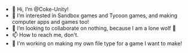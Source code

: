 - 👋 Hi, I’m @Coke-Unity!
- 👀 I’m interested in Sandbox games and Tycoon games, and making computer apps and games too!
- 💞️ I’m looking to collaborate on nothing, because I am a lone wolf 🐺 
- 📫 How to reach me, don't.
- 📝 I'm working on making my own file type for a game I want to make!
